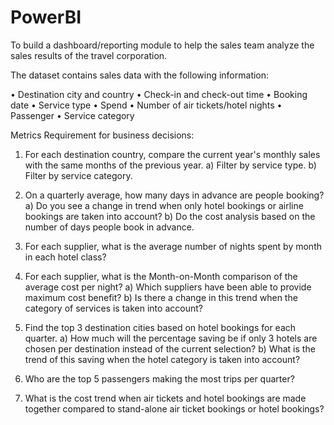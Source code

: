 # PowerBI

To build a dashboard/reporting module to help the sales team analyze the sales results of the travel corporation.

The dataset contains sales data with the following information:

• Destination city and country
• Check-in and check-out time
• Booking date
• Service type
• Spend
• Number of air tickets/hotel nights
• Passenger
• Service category

Metrics Requirement for business decisions:

1) For each destination country, compare the current year's monthly sales with the same months of the previous year.
a) Filter by service type.
b) Filter by service category.


2) On a quarterly average, how many days in advance are people booking?
a) Do you see a change in trend when only hotel bookings or airline bookings are taken into account?
b) Do the cost analysis based on the number of days people book in advance.

3) For each supplier, what is the average number of nights spent by month in each hotel class?

4) For each supplier, what is the Month-on-Month comparison of the average cost per night?
a) Which suppliers have been able to provide maximum cost benefit?
b) Is there a change in this trend when the category of services is taken into account?

5) Find the top 3 destination cities based on hotel bookings for each quarter.
a) How much will the percentage saving be if only 3 hotels are chosen per destination instead of the current selection?
b) What is the trend of this saving when the hotel category is taken into account?

6) Who are the top 5 passengers making the most trips per quarter?

7) What is the cost trend when air tickets and hotel bookings are made together compared to stand-alone air ticket bookings or hotel bookings?
